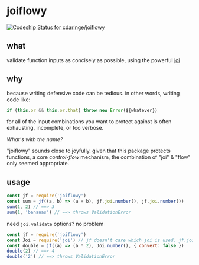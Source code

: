 # joiflowy

[ ![Codeship Status for cdaringe/joiflowy](https://codeship.com/projects/a7e41c90-f2d7-0133-8697-16a4a456a383/status?branch=master)](https://codeship.com/projects/149607)

## what

validate function inputs as concisely as possible, using the powerful [joi](https://www.npmjs.com/package/joi)

## why

because writing defensive code can be  tedious.  in other words, writing code like:

```js
if (this.or && this.or.that) throw new Error(${whatever})
```

for all of the input combinations you want to protect against is often exhausting, incomplete, or too verbose.

_What's with the name?_

"joiflowy" sounds close to joyfully.  given that this package protects functions, a core _control-flow_ mechanism, the combination of "joi" & "flow" only seemed appropriate.

## usage

```js
const jf = require('joiflowy')
const sum = jf((a, b) => (a + b), jf.joi.number(), jf.joi.number())
sum(1, 2) // ==> 3
sum(1, 'bananas') // ==> throws ValidationError
```

need `joi.validate` options?  no problem

```js
const jf = require('joiflowy')
const Joi = require('joi') // jf doesn't care which joi is used. jf.joi/jf.Joi/jf.j all ==> joi
const double = jf((a) => (a * 2), Joi.number(), { convert: false })
double(2) // ==> 4
double('2') // ==> throws ValidationError
```
